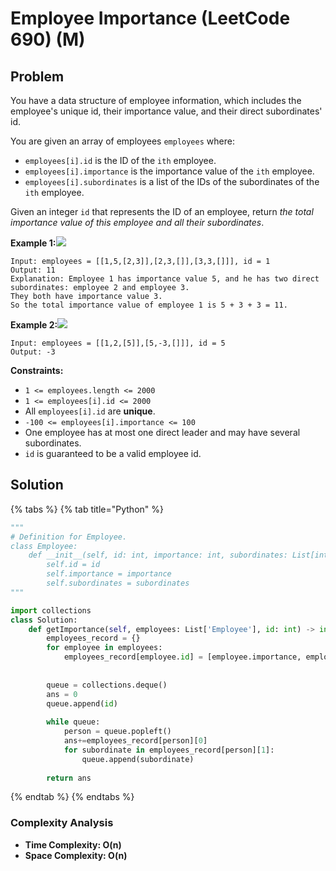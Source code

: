 # Employee Importance \(LeetCode 690\) \(M\)

## Problem

You have a data structure of employee information, which includes the employee's unique id, their importance value, and their direct subordinates' id.

You are given an array of employees `employees` where:

* `employees[i].id` is the ID of the `ith` employee.
* `employees[i].importance` is the importance value of the `ith` employee.
* `employees[i].subordinates` is a list of the IDs of the subordinates of the `ith` employee.

Given an integer `id` that represents the ID of an employee, return _the total importance value of this employee and all their subordinates_.

**Example 1:**![](https://assets.leetcode.com/uploads/2021/05/31/emp1-tree.jpg)

```text
Input: employees = [[1,5,[2,3]],[2,3,[]],[3,3,[]]], id = 1
Output: 11
Explanation: Employee 1 has importance value 5, and he has two direct subordinates: employee 2 and employee 3.
They both have importance value 3.
So the total importance value of employee 1 is 5 + 3 + 3 = 11.
```

**Example 2:**![](https://assets.leetcode.com/uploads/2021/05/31/emp2-tree.jpg)

```text
Input: employees = [[1,2,[5]],[5,-3,[]]], id = 5
Output: -3
```

**Constraints:**

* `1 <= employees.length <= 2000`
* `1 <= employees[i].id <= 2000`
* All `employees[i].id` are **unique**.
* `-100 <= employees[i].importance <= 100`
* One employee has at most one direct leader and may have several subordinates.
* `id` is guaranteed to be a valid employee id.

## Solution 

{% tabs %}
{% tab title="Python" %}
```python
"""
# Definition for Employee.
class Employee:
    def __init__(self, id: int, importance: int, subordinates: List[int]):
        self.id = id
        self.importance = importance
        self.subordinates = subordinates
"""

import collections
class Solution:
    def getImportance(self, employees: List['Employee'], id: int) -> int:
        employees_record = {}
        for employee in employees:
            employees_record[employee.id] = [employee.importance, employee.subordinates]
        
        
        queue = collections.deque()
        ans = 0
        queue.append(id)
    
        while queue:
            person = queue.popleft()
            ans+=employees_record[person][0]
            for subordinate in employees_record[person][1]:
                queue.append(subordinate)
        
        return ans
```
{% endtab %}
{% endtabs %}

### Complexity Analysis

* **Time Complexity:  O\(n\)**
* **Space Complexity:  O\(n\)**

